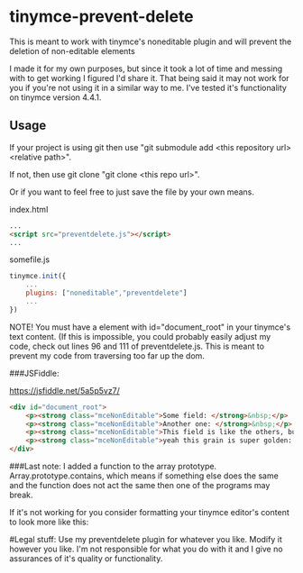 # tinymce-prevent-delete
This is meant to work with tinymce's noneditable plugin and will prevent the deletion of non-editable elements

I made it for my own purposes, but since it took a lot of time and messing with to get working I figured I'd share it.  That being said it may not work for you if you're not using it in a similar way to me.  I've tested it's functionality on tinymce version 4.4.1.

## Usage

If your project is using git then use "git submodule add \<this repository url\> \<relative path\>".

If not, then use git clone "git clone \<this repo url\>".

Or if you want to feel free to just save the file by your own means.

index.html
```html
...
<script src="preventdelete.js"></script>
...
```
somefile.js
```javascript
tinymce.init({
	...
	plugins: ["noneditable","preventdelete"]
	...
})
```

NOTE!  You must have a element with id="document_root" in your tinymce's text content.  (If this is impossible, you could probably easily adjust my code, check out lines 96 and 111 of preventdelete.js.  This is meant to prevent my code from traversing too far up the dom.

###JSFiddle:

https://jsfiddle.net/5a5p5vz7/

```html
<div id="document_root">
	<p><strong class="mceNonEditable">Some field: </strong>&nbsp;</p>
	<p><strong class="mceNonEditable">Another one: </strong>&nbsp;</p>
	<p><strong class="mceNonEditable">This field is like the others, but has better grain: </strong>&nbsp;</p>
	<p><strong class="mceNonEditable">yeah this grain is super golden: </strong>&nbsp;</p>
</div>
```

###Last note:
I added a function to the array prototype.  Array.prototype.contains, which means if something else does the same and the function does not act the same then one of the programs may break.

If it's not working for you consider formatting your tinymce editor's content to look more like this:

#Legal stuff:
Use my preventdelete plugin for whatever you like.  Modify it however you like.  I'm not responsible for what you do with it and I give no assurances of it's quality or functionality.
